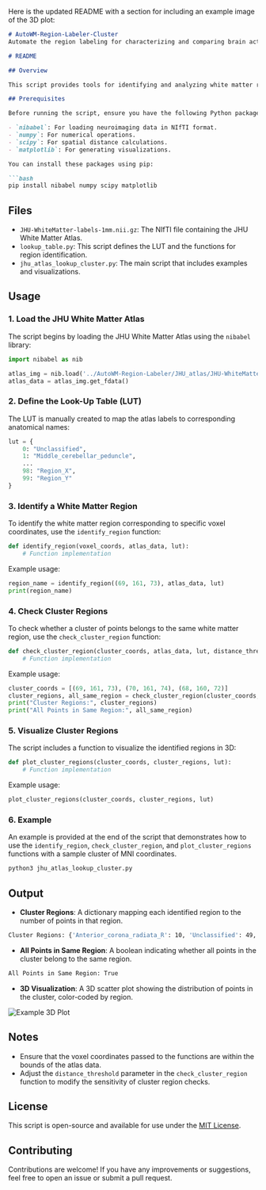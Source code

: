 Here is the updated README with a section for including an example image of the 3D plot:

```markdown
# AutoWM-Region-Labeler-Cluster
Automate the region labeling for characterizing and comparing brain activations in white matter and gray matter during different cognitive states.

# README

## Overview

This script provides tools for identifying and analyzing white matter regions in the brain using the JHU White Matter Atlas. The script loads the JHU White Matter Atlas, defines a Look-Up Table (LUT) mapping atlas labels to anatomical names, and provides functions for identifying specific white matter regions based on voxel coordinates. Additionally, the script can check whether a cluster of points belongs to the same white matter region and visualize the results in 3D.

## Prerequisites

Before running the script, ensure you have the following Python packages installed:

- `nibabel`: For loading neuroimaging data in NIfTI format.
- `numpy`: For numerical operations.
- `scipy`: For spatial distance calculations.
- `matplotlib`: For generating visualizations.

You can install these packages using pip:

```bash
pip install nibabel numpy scipy matplotlib
```

## Files

- `JHU-WhiteMatter-labels-1mm.nii.gz`: The NIfTI file containing the JHU White Matter Atlas.
- `lookup_table.py`: This script defines the LUT and the functions for region identification.
- `jhu_atlas_lookup_cluster.py`: The main script that includes examples and visualizations.

## Usage

### 1. Load the JHU White Matter Atlas

The script begins by loading the JHU White Matter Atlas using the `nibabel` library:

```python
import nibabel as nib

atlas_img = nib.load('../AutoWM-Region-Labeler/JHU_atlas/JHU-WhiteMatter-labels-1mm.nii.gz')
atlas_data = atlas_img.get_fdata()
```

### 2. Define the Look-Up Table (LUT)

The LUT is manually created to map the atlas labels to corresponding anatomical names:

```python
lut = {
    0: "Unclassified",
    1: "Middle_cerebellar_peduncle",
    ...
    98: "Region_X",
    99: "Region_Y"
}
```

### 3. Identify a White Matter Region

To identify the white matter region corresponding to specific voxel coordinates, use the `identify_region` function:

```python
def identify_region(voxel_coords, atlas_data, lut):
    # Function implementation
```

Example usage:

```python
region_name = identify_region((69, 161, 73), atlas_data, lut)
print(region_name)
```

### 4. Check Cluster Regions

To check whether a cluster of points belongs to the same white matter region, use the `check_cluster_region` function:

```python
def check_cluster_region(cluster_coords, atlas_data, lut, distance_threshold=5):
    # Function implementation
```

Example usage:

```python
cluster_coords = [(69, 161, 73), (70, 161, 74), (68, 160, 72)]
cluster_regions, all_same_region = check_cluster_region(cluster_coords, atlas_data, lut)
print("Cluster Regions:", cluster_regions)
print("All Points in Same Region:", all_same_region)
```

### 5. Visualize Cluster Regions

The script includes a function to visualize the identified regions in 3D:

```python
def plot_cluster_regions(cluster_coords, cluster_regions, lut):
    # Function implementation
```

Example usage:

```python
plot_cluster_regions(cluster_coords, cluster_regions, lut)
```

### 6. Example

An example is provided at the end of the script that demonstrates how to use the `identify_region`, `check_cluster_region`, and `plot_cluster_regions` functions with a sample cluster of MNI coordinates.

```bash
python3 jhu_atlas_lookup_cluster.py
```

## Output

- **Cluster Regions**: A dictionary mapping each identified region to the number of points in that region.

```bash
Cluster Regions: {'Anterior_corona_radiata_R': 10, 'Unclassified': 49, 'Genu_of_corpus_callosum': 1}
```

- **All Points in Same Region**: A boolean indicating whether all points in the cluster belong to the same region.

```bash
All Points in Same Region: True
```

- **3D Visualization**: A 3D scatter plot showing the distribution of points in the cluster, color-coded by region.

![Example 3D Plot](path_to_image/example_3d_plot.png)

## Notes

- Ensure that the voxel coordinates passed to the functions are within the bounds of the atlas data.
- Adjust the `distance_threshold` parameter in the `check_cluster_region` function to modify the sensitivity of cluster region checks.

## License

This script is open-source and available for use under the [MIT License](LICENSE).

## Contributing

Contributions are welcome! If you have any improvements or suggestions, feel free to open an issue or submit a pull request.
```
